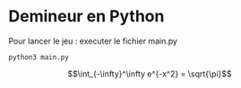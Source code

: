 # Demineur en Python

Pour lancer le jeu : executer le fichier main.py
```shell
python3 main.py
```

$$\int_{-\infty}^\infty e^{-x^2} = \sqrt{\pi}$$
